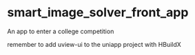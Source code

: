 # smart_image_solver_front_app
An app to enter a college competition

remember to add uview-ui to the uniapp project with HBuildX
